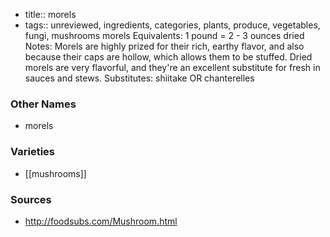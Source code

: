 - title:: morels
- tags:: unreviewed, ingredients, categories, plants, produce, vegetables, fungi, mushrooms
morels Equivalents: 1 pound = 2 - 3 ounces dried Notes: Morels are highly prized for their rich, earthy flavor, and also because their caps are hollow, which allows them to be stuffed. Dried morels are very flavorful, and they're an excellent substitute for fresh in sauces and stews. Substitutes: shiitake OR chanterelles

### Other Names

* morels

### Varieties

* [[mushrooms]]

### Sources
* http://foodsubs.com/Mushroom.html
